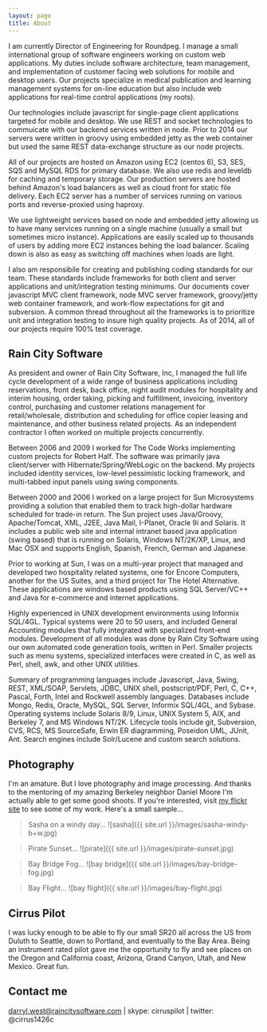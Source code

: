 ```yaml
---
layout: page
title: About
---
```


I am currently Director of Engineering for Roundpeg.  I manage a small international group of software engineers working on custom web applications.  My duties include software architecture, team management, and implementation of customer facing web solutions for mobile and desktop users.  Our projects specialize in medical publication and learning management systems for on-line education but also include web applications for real-time control applications (my roots).

Our technologies include javascript for single-page client applications targeted for mobile and desktop.  We use REST and socket technologies to commuicate with our backend services written in node.  Prior to 2014 our servers were written in groovy using embedded jetty as the web container but used the same REST data-exchange structure as our node projects.

All of our projects are hosted on Amazon using EC2 (centos 6), S3, SES, SQS and MySQL RDS for primary database.  We also use redis and leveldb for caching and temporary storage.  Our production servers are hosted behind Amazon's load balancers as well as cloud front for static file delivery.  Each EC2 server has a number of services running on various ports and reverse-proxied using haproxy.  

We use lightweight services based on node and embedded jetty allowing us to have many services running on a single machine (usually a small but sometimes micro instance).  Applications are easily scaled up to thousands of users by adding more EC2 instances behing the load balancer.  Scaling down is also as easy as switching off machines when loads are light.

I also am responsibile for creating and publishing coding standards for our team.  These standards include frameworks for both client and server applications and unit/integration testing minimums.  Our documents cover javascript MVC client framework, node MVC server framework, groovy/jetty web container framework, and work-flow   expectations for git and subversion.  A common thread throughout all the frameworks is to prioritize unit and integration testing to insure high quality projects.  As of 2014, all of our projects require 100% test coverage.

## Rain City Software

As president and owner of Rain City Software, Inc, I managed the full life cycle development of a wide range of business applications including reservations, front desk, back office, night audit modules for hospitality and interim housing, order taking, picking and fulfillment, invoicing, inventory control, purchasing and customer relations management for retail/wholesale, distribution and scheduling for office copier leasing and maintenance, and other business related projects.  As an independent contractor I often worked on multiple projects concurrently.

Between 2006 and 2009 I worked for The Code Works implementing custom projects for Robert Half.  The software was primarily java client/server with Hibernate/Spring/WebLogic on the backend.  My projects included identity services, low-level pessimistic locking framework, and multi-tabbed input panels using swing components.

Between 2000 and 2006 I worked on a large project for Sun Microsystems providing a solution that enabled them to track high-dollar hardware scheduled for trade-in return. The Sun project uses Java/Groovy, Apache/Tomcat, XML, J2EE, Java Mail, I-Planet, Oracle 9i and Solaris. It includes a public web site and internal intranet based java application (swing based) that is running on Solaris, Windows NT/2K/XP, Linux, and Mac OSX and supports English, Spanish, French, German and Japanese.

Prior to working at Sun, I was on a multi-year project that managed and developed two hospitality related systems, one for Encore Computers, another for the US Suites, and a third project for The Hotel Alternative. These applications are windows based products using SQL Server/VC++ and Java for e-commerce and internet applications.

Highly experienced in UNIX development environments using Informix SQL/4GL. Typical systems were 20 to 50 users, and included General Accounting modules that fully integrated with specialized front-end modules. Development of all modules was done by Rain City Software using our own automated code generation tools, written in Perl. Smaller projects such as menu systems, specialized interfaces were created in C, as well as Perl, shell, awk, and other UNIX utilities.

Summary of programming languages include Javascript, Java, Swing, REST, XML/SOAP, Servlets, JDBC, UNIX shell, postscript/PDF, Perl, C, C++, Pascal, Forth, Intel and Rockwell assembly languages. Databases include Mongo, Redis, Oracle, MySQL, SQL Server, Informix SQL/4GL, and Sybase. Operating systems include Solaris 8/9, Linux, UNIX System 5, AIX, and Berkeley 7, and MS Windows NT/2K. Lifecycle tools include git, Subversion, CVS, RCS, MS SourceSafe, Erwin ER diagramming, Poseidon UML, JUnit, Ant.  Search engines include Solr/Lucene and custom search solutions.

## Photography

I'm an amature.  But I love photography and image processing.  And thanks to the mentoring of my amazing Berkeley neighbor Daniel Moore I'm actually able to get some good shoots.   If you're interested, visit [my flickr site](https://www.flickr.com/photos/darrylwest/sets/) to see some of my work.  Here's a small sample...

> Sasha on a windy day...
![sasha]({{ site.url }}/images/sasha-windy-b+w.jpg)

> Pirate Sunset...
![pirate]({{ site.url }}/images/pirate-sunset.jpg)

> Bay Bridge Fog...
![bay bridge]({{ site.url }}/images/bay-bridge-fog.jpg)

> Bay Flight...
![bay flight]({{ site.url }}/images/bay-flight.jpg)

## Cirrus Pilot

I was lucky enough to be able to fly our small SR20 all across the US from Duluth to Seattle, down to Portland, and eventually to the Bay Area.  Being an instrument rated pilot gave me the opportunity to fly and see places on the Oregon and California coast, Arizona, Grand Canyon, Utah, and New Mexico.  Great fun.

## Contact me

[darryl.west@raincitysoftware.com](mailto:darryl.west@raincitysoftware.com) \| skype: cirruspilot \| twitter: @cirrus1426c

~~~

~~~


